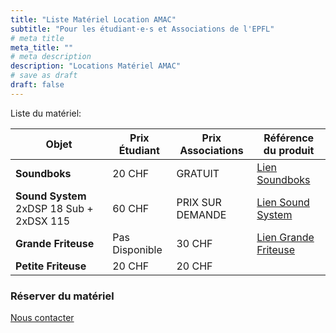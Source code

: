```yaml
---
title: "Liste Matériel Location AMAC"
subtitle: "Pour les étudiant·e·s et Associations de l'EPFL"
# meta title
meta_title: ""
# meta description
description: "Locations Matériel AMAC"
# save as draft
draft: false        
---
```


Liste du matériel:

| Objet                | Prix Étudiant       | Prix Associations       | Référence du produit  |
|----------------------|---------------------|-------------------------|-----------------------|
| **Soundboks**         | 20 CHF              | GRATUIT                 | [Lien Soundboks](https://soundboks.com/products/soundboks-gen-3-refurbished)   |
| **Sound System** 2xDSP 18 Sub + 2xDSX 115     | 60 CHF              | PRIX SUR DEMANDE        | [Lien Sound System](https://www.thomannmusic.ch/intl/the_box_pro.html)|
| **Grande Friteuse**   | Pas Disponible     | 30 CHF                  | [Lien Grande Friteuse](https://www.galaxus.ch/fr/s2/product/royal-catering-friteuse-electrique-2-x-16-litres-400-v-friteuse-41885447) |
| **Petite Friteuse**   | 20 CHF              | 20 CHF                  |  | 


### Réserver du matériel

<a class=" btn btn-primary p-1 px-3" href="mailto:amac@epfl.ch">Nous contacter</a>
